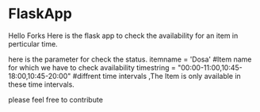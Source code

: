 # FlaskApp
Hello Forks 
Here is the flask app to check the availability for an item in perticular time.

here is the parameter for check the status.
itemname = 'Dosa' #Item name for which we have to check availability
timestring =  "00:00-11:00,10:45-18:00,10:45-20:00" #diffrent time intervals ,The Item is only available in these time intervals.

please feel free to contribute
